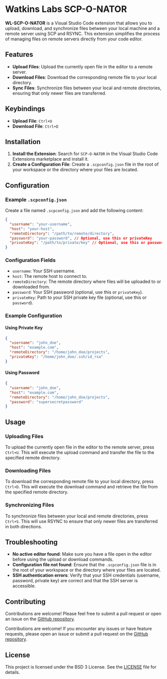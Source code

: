# Watkins Labs SCP-O-NATOR

**WL-SCP-O-NATOR** is a Visual Studio Code extension that allows you to upload, download, and synchronize files between your local machine and a remote server using SCP and RSYNC. This extension simplifies the process of managing files on remote servers directly from your code editor.

## Features

- **Upload Files**: Upload the currently open file in the editor to a remote server.
- **Download Files**: Download the corresponding remote file to your local directory.
- **Sync Files**: Synchronize files between your local and remote directories, ensuring that only newer files are transferred.

## Keybindings

- **Upload File**: `Ctrl+U`
- **Download File**: `Ctrl+D`

## Installation

1. **Install the Extension**: Search for `SCP-O-NATOR` in the Visual Studio Code Extensions marketplace and install it.
2. **Create a Configuration File**: Create a `.scpconfig.json` file in the root of your workspace or the directory where your files are located.

## Configuration

### Example `.scpconfig.json`

Create a file named `.scpconfig.json` and add the following content:

```json
{
  "username": "your-username",
  "host": "your-host",
  "remoteDirectory": "/path/to/remote/directory",
  "password": "your-password", // Optional, use this or privateKey
  "privateKey": "/path/to/private/key" // Optional, use this or password
}
```

### Configuration Fields

- `username`: Your SSH username.
- `host`: The remote host to connect to.
- `remoteDirectory`: The remote directory where files will be uploaded to or downloaded from.
- `password`: Your SSH password (optional, use this or `privateKey`).
- `privateKey`: Path to your SSH private key file (optional, use this or `password`).

### Example Configuration

#### Using Private Key

```json
{
  "username": "john_doe",
  "host": "example.com",
  "remoteDirectory": "/home/john_doe/projects",
  "privateKey": "/home/john_doe/.ssh/id_rsa"
}
```

#### Using Password

```json
{
  "username": "john_doe",
  "host": "example.com",
  "remoteDirectory": "/home/john_doe/projects",
  "password": "supersecretpassword"
}
```

## Usage

### Uploading Files

To upload the currently open file in the editor to the remote server, press `Ctrl+U`. This will execute the upload command and transfer the file to the specified remote directory.

### Downloading Files

To download the corresponding remote file to your local directory, press `Ctrl+D`. This will execute the download command and retrieve the file from the specified remote directory.

### Synchronizing Files

To synchronize files between your local and remote directories, press `Ctrl+S`. This will use RSYNC to ensure that only newer files are transferred in both directions.

## Troubleshooting

- **No active editor found**: Make sure you have a file open in the editor before using the upload or download commands.
- **Configuration file not found**: Ensure that the `.scpconfig.json` file is in the root of your workspace or the directory where your files are located.
- **SSH authentication errors**: Verify that your SSH credentials (username, password, private key) are correct and that the SSH server is accessible.

## Contributing

Contributions are welcome! Please feel free to submit a pull request or open an issue on the [GitHub repository](https://github.com/chris17453/wl-scp-o-nator).

Contributions are welcome! If you encounter any issues or have feature requests, please open an issue or submit a pull request on the [GitHub repository](https://github.com/chris17453/wl-scp-o-nator).

## License

This project is licensed under the BSD 3 License. See the [LICENSE](LICENSE) file for details.
